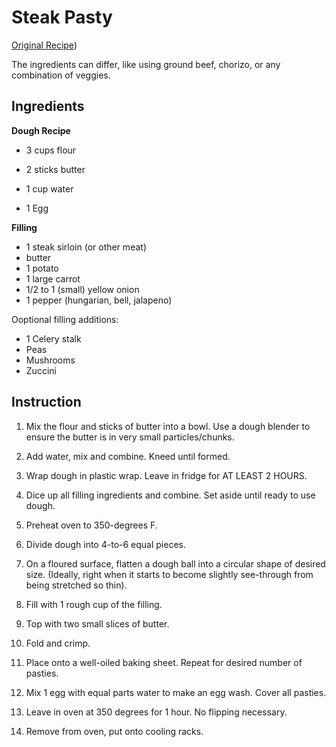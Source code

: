# Steak Pasty

[Original Recipe]([https://youtu.be/GpGAVCzK0t4?si=c7MJKxoZfZ7gQhIr))

The ingredients can differ, like using ground beef, chorizo, or any combination of veggies.

## Ingredients

**Dough Recipe**
- 3 cups flour
- 2 sticks butter
- 1 cup water

- 1 Egg

**Filling**
- 1 steak sirloin (or other meat)
- butter
- 1 potato
- 1 large carrot
- 1/2 to 1 (small) yellow onion
- 1 pepper (hungarian, bell, jalapeno)

Ooptional filling additions:
- 1 Celery stalk
- Peas
- Mushrooms
- Zuccini

## Instruction

1. Mix the flour and sticks of butter into a bowl. Use a dough blender to ensure the butter is in very small particles/chunks.

2. Add water, mix and combine. Kneed until formed.

3. Wrap dough in plastic wrap. Leave in fridge for AT LEAST 2 HOURS.

4. Dice up all filling ingredients and combine. Set aside until ready to use dough.

5. Preheat oven to 350-degrees F.

6. Divide dough into 4-to-6 equal pieces.

7. On a floured surface, flatten a dough ball into a circular shape of desired size. (Ideally, right when it starts to become slightly see-through from being stretched so thin).

8. Fill with 1 rough cup of the filling.

9. Top with two small slices of butter.

10. Fold and crimp.

11. Place onto a well-oiled baking sheet. Repeat for desired number of pasties.

12. Mix 1 egg with equal parts water to make an egg wash. Cover all pasties.

13. Leave in oven at 350 degrees for 1 hour. No flipping necessary.

14. Remove from oven, put onto cooling racks.
